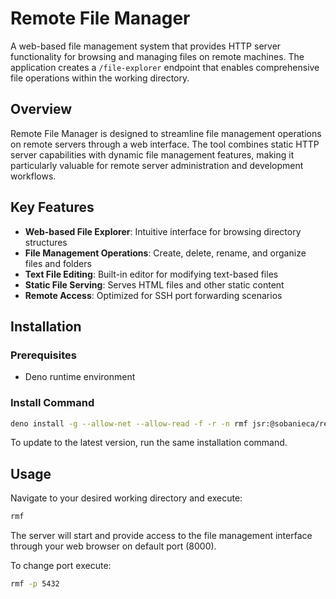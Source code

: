 # Remote File Manager

A web-based file management system that provides HTTP server functionality for
browsing and managing files on remote machines. The application creates a
`/file-explorer` endpoint that enables comprehensive file operations within the
working directory.

## Overview

Remote File Manager is designed to streamline file management operations on
remote servers through a web interface. The tool combines static HTTP server
capabilities with dynamic file management features, making it particularly
valuable for remote server administration and development workflows.

## Key Features

- **Web-based File Explorer**: Intuitive interface for browsing directory
  structures
- **File Management Operations**: Create, delete, rename, and organize files and
  folders
- **Text File Editing**: Built-in editor for modifying text-based files
- **Static File Serving**: Serves HTML files and other static content
- **Remote Access**: Optimized for SSH port forwarding scenarios

## Installation

### Prerequisites

- Deno runtime environment

### Install Command

```bash
deno install -g --allow-net --allow-read -f -r -n rmf jsr:@sobanieca/remote-file-manager
```

To update to the latest version, run the same installation command.

## Usage

Navigate to your desired working directory and execute:

```bash
rmf
```

The server will start and provide access to the file management interface
through your web browser on default port (8000).

To change port execute:

```bash
rmf -p 5432
```
